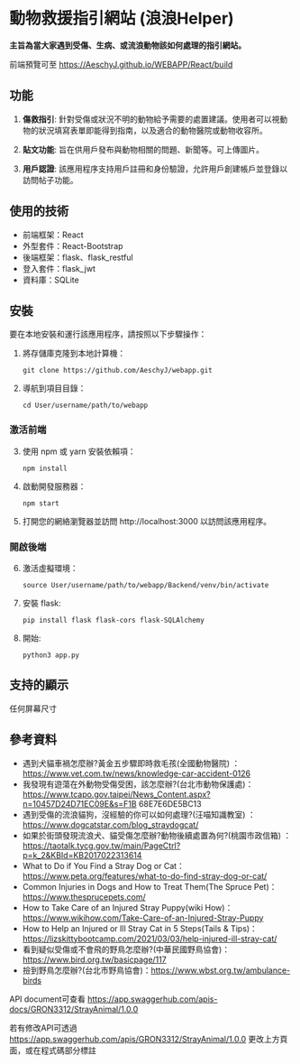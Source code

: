 # 動物救援指引網站 (浪浪Helper)
**主旨為當大家遇到受傷、生病、或流浪動物該如何處理的指引網站。**

前端預覽可至 https://AeschyJ.github.io/WEBAPP/React/build

## 功能

1. **傷救指引**: 針對受傷或狀況不明的動物給予需要的處置建議。使用者可以視動物的狀況填寫表單即能得到指南，以及適合的動物醫院或動物收容所。

2. **貼文功能**: 旨在供用戶發布與動物相關的問題、新聞等。可上傳圖片。

3. **用戶認證**: 該應用程序支持用戶註冊和身份驗證，允許用戶創建帳戶並登錄以訪問帖子功能。


## 使用的技術
- 前端框架：React
- 外型套件：React-Bootstrap
- 後端框架：flask、flask_restful
- 登入套件：flask_jwt
- 資料庫：SQLite


## 安裝 
要在本地安裝和運行該應用程序，請按照以下步驟操作：

1. 將存儲庫克隆到本地計算機：
   ```
   git clone https://github.com/AeschyJ/webapp.git
   ```

2. 導航到項目目錄：
   ```
   cd User/username/path/to/webapp
   ```

### 激活前端
3. 使用 npm 或 yarn 安裝依賴項：
   ```
   npm install
   ```

4. 啟動開發服務器：
   ```
   npm start
   ```

5. 打開您的網絡瀏覽器並訪問 http://localhost:3000 以訪問該應用程序。

### 開啟後端
6. 激活虛擬環境：
   ```
   source User/username/path/to/webapp/Backend/venv/bin/activate
   ```

7. 安裝 flask:
   ```
   pip install flask flask-cors flask-SQLAlchemy
   ```

8. 開始:
   ```
   python3 app.py
   ```


## 支持的顯示
任何屏幕尺寸


## 參考資料
- 遇到犬貓車禍怎麼辦?黃金五步驟即時救毛孩(全國動物醫院) ：https://www.vet.com.tw/news/knowledge-car-accident-0126 
- 我發現有遊蕩在外動物受傷受困，該怎麼辦?(台北市動物保護處)： https://www.tcapo.gov.taipei/News_Content.aspx?n=10457D24D71EC09E&s=F1B 68E7E6DE5BC13 
- 遇到受傷的流浪貓狗，沒經驗的你可以如何處理?(汪喵知識教室) ：https://www.dogcatstar.com/blog_straydogcat/ 
- 如果於街頭發現流浪犬、貓受傷怎麼辦?動物後續處置為何?(桃園市政信箱) ：https://taotalk.tycg.gov.tw/main/PageCtrl?p=k_2&KBId=KB2017022313614 
- What to Do if You Find a Stray Dog or Cat：https://www.peta.org/features/what-to-do-find-stray-dog-or-cat/ 
- Common Injuries in Dogs and How to Treat Them(The Spruce Pet)：https://www.thesprucepets.com/ 
- How to Take Care of an Injured Stray Puppy(wiki How)： https://www.wikihow.com/Take-Care-of-an-Injured-Stray-Puppy 
- How to Help an Injured or Ill Stray Cat in 5 Steps(Tails & Tips)：https://lizskittybootcamp.com/2021/03/03/help-injured-ill-stray-cat/ 
- 看到疑似受傷或不會飛的野鳥怎麼辦?(中華民國野鳥協會)：https://www.bird.org.tw/basicpage/117 
- 撿到野鳥怎麼辦?(台北市野鳥協會)：https://www.wbst.org.tw/ambulance-birds 

API document可查看 https://app.swaggerhub.com/apis-docs/GRON3312/StrayAnimal/1.0.0

若有修改API可透過 https://app.swaggerhub.com/apis/GRON3312/StrayAnimal/1.0.0 更改上方頁面，或在程式碼部分標註
